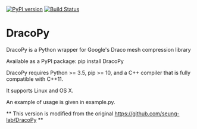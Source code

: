 [![PyPI version](https://badge.fury.io/py/DracoPy.svg)](https://badge.fury.io/py/DracoPy)
[![Build Status](https://travis-ci.org/seung-lab/DracoPy.svg?branch=master)](https://travis-ci.org/seung-lab/DracoPy)

# DracoPy

DracoPy is a Python wrapper for Google's Draco mesh compression library

Available as a PyPI package: pip install DracoPy 

DracoPy requires Python >= 3.5, pip >= 10, and a C++ compiler that is fully compatible with C++11.

It supports Linux and OS X.

An example of usage is given in example.py.

** This version is modified from the original https://github.com/seung-lab/DracoPy **